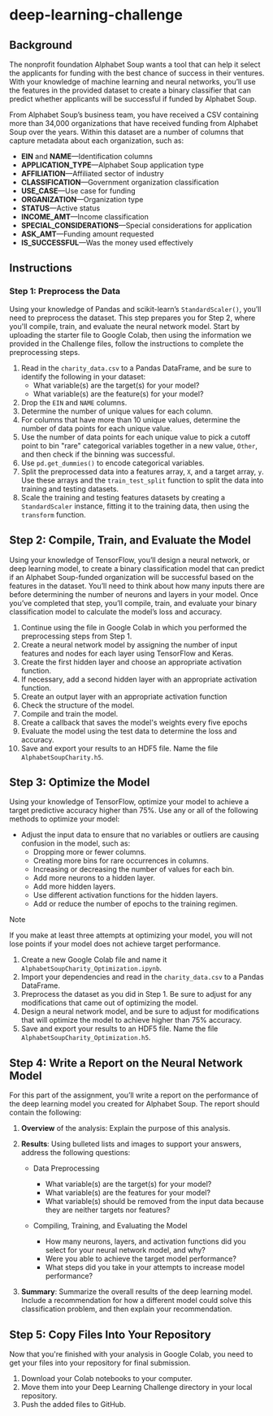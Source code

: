 # deep-learning-challenge

## **Background**

The nonprofit foundation Alphabet Soup wants a tool that can help it select the applicants for funding with the best chance of success in their ventures. With your knowledge of machine learning and neural networks, you’ll use the features in the provided dataset to create a binary classifier that can predict whether applicants will be successful if funded by Alphabet Soup.

From Alphabet Soup’s business team, you have received a CSV containing more than 34,000 organizations that have received funding from Alphabet Soup over the years. Within this dataset are a number of columns that capture metadata about each organization, such as:

  * **EIN** and **NAME**—Identification columns
  * **APPLICATION_TYPE**—Alphabet Soup application type
  * **AFFILIATION**—Affiliated sector of industry
  * **CLASSIFICATION**—Government organization classification
  * **USE_CASE**—Use case for funding
  * **ORGANIZATION**—Organization type
  * **STATUS**—Active status
  * **INCOME_AMT**—Income classification
  * **SPECIAL_CONSIDERATIONS**—Special considerations for application
  * **ASK_AMT**—Funding amount requested
  * **IS_SUCCESSFUL**—Was the money used effectively

## **Instructions**
### **Step 1: Preprocess the Data**

Using your knowledge of Pandas and scikit-learn’s `StandardScaler()`, you’ll need to preprocess the dataset. This step prepares you for Step 2, where you'll compile, train, and evaluate the neural network model.
Start by uploading the starter file to Google Colab, then using the information we provided in the Challenge files, follow the instructions to complete the preprocessing steps.

  1. Read in the `charity_data.csv` to a Pandas DataFrame, and be sure to identify the following in your dataset:
     * What variable(s) are the target(s) for your model?
     * What variable(s) are the feature(s) for your model?
  2. Drop the `EIN` and `NAME` columns.
  3. Determine the number of unique values for each column.
  4. For columns that have more than 10 unique values, determine the number of data points for each unique value.
  5. Use the number of data points for each unique value to pick a cutoff point to bin "rare" categorical variables together in a new value, `Other`, and then check if the binning was successful.
  6. Use `pd.get_dummies()` to encode categorical variables.
  7. Split the preprocessed data into a features array, `X`, and a target array, `y`. Use these arrays and the `train_test_split` function to split the data into training and testing datasets.
  8. Scale the training and testing features datasets by creating a `StandardScaler` instance, fitting it to the training data, then using the `transform` function.

## **Step 2: Compile, Train, and Evaluate the Model**

Using your knowledge of TensorFlow, you’ll design a neural network, or deep learning model, to create a binary classification model that can predict if an Alphabet Soup-funded organization will be successful based on the features in the dataset. You’ll need to think about how many inputs there are before determining the number of neurons and layers in your model. Once you’ve completed that step, you’ll compile, train, and evaluate your binary classification model to calculate the model’s loss and accuracy.

 1. Continue using the file in Google Colab in which you performed the preprocessing steps from Step 1.
 2. Create a neural network model by assigning the number of input features and nodes for each layer using TensorFlow and Keras.
 3. Create the first hidden layer and choose an appropriate activation function.
 4. If necessary, add a second hidden layer with an appropriate activation function.
 5. Create an output layer with an appropriate activation function
 6. Check the structure of the model.
 7. Compile and train the model.
 8. Create a callback that saves the model's weights every five epochs
 9. Evaluate the model using the test data to determine the loss and accuracy.
 10. Save and export your results to an HDF5 file. Name the file `AlphabetSoupCharity.h5`.

## **Step 3: Optimize the Model**

Using your knowledge of TensorFlow, optimize your model to achieve a target predictive accuracy higher than 75%.
Use any or all of the following methods to optimize your model:
 * Adjust the input data to ensure that no variables or outliers are causing confusion in the model, such as:
    * Dropping more or fewer columns.
    * Creating more bins for rare occurrences in columns.
    * Increasing or decreasing the number of values for each bin.
    * Add more neurons to a hidden layer.
    * Add more hidden layers.
    * Use different activation functions for the hidden layers.
    * Add or reduce the number of epochs to the training regimen.

  > [!NOTE]
> If you make at least three attempts at optimizing your model, you will not lose points if your model does not achieve target performance.

 1. Create a new Google Colab file and name it `AlphabetSoupCharity_Optimization.ipynb`.
 2. Import your dependencies and read in the `charity_data.csv` to a Pandas DataFrame.
 3. Preprocess the dataset as you did in Step 1. Be sure to adjust for any modifications that came out of optimizing the model.
 4. Design a neural network model, and be sure to adjust for modifications that will optimize the model to achieve higher than 75% accuracy.
 5. Save and export your results to an HDF5 file. Name the file `AlphabetSoupCharity_Optimization.h5`.

## **Step 4: Write a Report on the Neural Network Model**

For this part of the assignment, you’ll write a report on the performance of the deep learning model you created for Alphabet Soup.
The report should contain the following:

 1. **Overview** of the analysis: Explain the purpose of this analysis.
 2. **Results**: Using bulleted lists and images to support your answers, address the following questions:

    * Data Preprocessing
       * What variable(s) are the target(s) for your model?
       * What variable(s) are the features for your model?
       * What variable(s) should be removed from the input data because they are neither targets nor features?
     
    * Compiling, Training, and Evaluating the Model
       * How many neurons, layers, and activation functions did you select for your neural network model, and why?
       * Were you able to achieve the target model performance?
       * What steps did you take in your attempts to increase model performance?

 3. **Summary**: Summarize the overall results of the deep learning model. Include a recommendation for how a different model could solve this classification problem, and then explain your recommendation.

## **Step 5: Copy Files Into Your Repository**
Now that you're finished with your analysis in Google Colab, you need to get your files into your repository for final submission.
 1. Download your Colab notebooks to your computer.
 2. Move them into your Deep Learning Challenge directory in your local repository.
 3. Push the added files to GitHub.

































